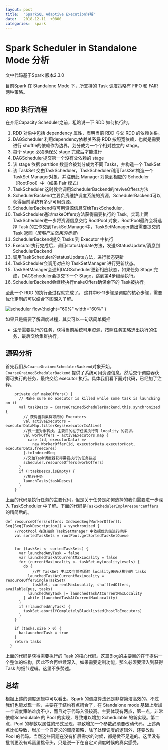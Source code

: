 ```yaml
---
layout: post
title:  "SparkSQL Adaptive Execution详解"
date:   2018-12-11  +0800
categories:  spark
---
```



# Spark Scheduler in Standalone Mode 分析 

文中代码基于Spark 版本2.3.0

目前Spark 在 Standalone Mode 下，所支持的 Task 调度策略有 FIFO 和 FAIR 两种策略。

## RDD 执行流程
在介绍Capacity Scheduler之前，粗略说一下 RDD 如何执行的。

1. RDD 对象中包括 dependency 属性，表明当前 RDD 与父 RDD 的依赖关系。
2. DAGScheduler 利用dependency依赖关系将 RDD 按照宽依赖，也就是需要进行 shuffle的依赖作为边界，划分成为一个个相对独立的 stage。
3. 每个 stage 必须确保父 stage 完成后才能进行
4. DAGScheduler提交第一个没有父依赖的 stage
5. 该 stage 依据 partition 数量会被划分成为不同 Tasks，并构造一个 TaskSet
6. 该 TaskSet 交由TaskScheduler，TaskScheduler利用TaskSet构造一个TaskSet Manager对象，并注册此 Manager 对象到相应的 Scheduler （RootPool）中（如果 Fair 模式）
7. TaskScheduler 这时候会调用SchedulerBackend的reviveOffers方法
8. SchedulerBackend主要负责维护调度系统的资源，SchedulerBackend可以获得当前系统有多少可用资源。
9. SchedulerBackend将可用资源信息交给TaskScheduler，
10. TaskScheduler通过makeOffers方法获得需要执行的 Task。实现上面TaskScheduler进一步将资源信息交给 RootPool 对象，RootPool最终会将选择 Task 的工作交到TaskSetManager中，TaskSetManager选出需要提交的 Task 返回（*策略产生效果的步骤*)
11. SchedulerBackend提交 Tasks 到 Executor 中执行
12. Executor执行完成后，调用statusUpdate方法，发送/StatusUpdate/消息到SchedulerBackend
13. 调用TaskScheduler的statusUpdate方法，进行状态更新
14. TaskScheduler会调用对应的 TaskSetManager 进行更新状态。
15. TaskSetManager会通知DAGScheduler更新相应状态，如果任务 Stage 完成，DAGScheduler会提交下一个 Stage，跳到第4步继续执行。
16. SchedulerBackend会继续执行makeOffers确保余下的 Task被执行。

至此一个 RDD 的执行全过程就完成了。
这其中6-11步骤是调度的核心步骤，需要优化定制的可以结合下图深入了解。

![scheduler flow](https://mitisky.github.io/images/spark/spark_scheduler.png ){:height="60%" width="60%" }



如果只是需要了解调度过程，其实可以一句话简单概括

 * 注册需要执行的任务，获得当前系统可用资源，按照任务策略选出执行的任务，最后交给集群执行。

 
 
## 源码分析

首先我们从`CoarseGrainedSchedulerBackend`对象开始。`CoarseGrainedSchedulerBackend` 提供了系统可用资源信息，然后交个调度器获得可执行的任务，最终交给 executor 执行。具体我们看下面对代码，已经加了注释。

```
    private def makeOffers() {
      // Make sure no executor is killed while some task is launching on it
      val taskDescs = CoarseGrainedSchedulerBackend.this.synchronized {
        // 获得当前集群可用的 Executors
        val activeExecutors = executorDataMap.filterKeys(executorIsAlive)
        //做一些对象转换，主要目的在于任务执行有 locality 的要求。
        val workOffers = activeExecutors.map {
          case (id, executorData) =>
            new WorkerOffer(id, executorData.executorHost, executorData.freeCores)
        }.toIndexedSeq
        //交给Task调度器获得需要执行的任务描述
        scheduler.resourceOffers(workOffers)
      }
      if (!taskDescs.isEmpty) {
        //执行任务
        launchTasks(taskDescs)
      }
    }
```
上面的代码是执行任务的主要代码，但是关于任务是如何选择的我们需要进一步深入 TaskScheduler 中了解。下面的代码是`TaskSchedulerImpl#resourceOffers` 的精简后的。

```
def resourceOffers(offers: IndexedSeq[WorkerOffer]): Seq[Seq[TaskDescription]] = synchronized {
    //rootPool 在注册的 TaskSetManager 中依据优先级进行排序
    val sortedTaskSets = rootPool.getSortedTaskSetQueue

    
    for (taskSet <- sortedTaskSets) {
      var launchedAnyTask = false
      var launchedTaskAtCurrentMaxLocality = false
      for (currentMaxLocality <- taskSet.myLocalityLevels) {
        do {
        	//在 TaskSet 中以及当前资源的 locality来确认执行的 tasks 
          launchedTaskAtCurrentMaxLocality = resourceOfferSingleTaskSet(
            taskSet, currentMaxLocality, shuffledOffers, availableCpus, tasks)
          launchedAnyTask |= launchedTaskAtCurrentMaxLocality
        } while (launchedTaskAtCurrentMaxLocality)
      }
      if (!launchedAnyTask) {
        taskSet.abortIfCompletelyBlacklisted(hostToExecutors)
      }
    }

    if (tasks.size > 0) {
      hasLaunchedTask = true
    }
    return tasks
  }
```
 上面的代码是获得需要执行的 Task 的核心代码。这篇Blog的主要目的在于提供一个整体的结构，因此不会再继续深入。如果需要定制功能，那么必须要深入到获得 Task 的细节逻辑。这里不多赘述。
 
 
## 总结

根据上述的调度逻辑中可以看出，Spark 的调度算法还是非常简洁高效的。不过我们也能发现一些，主要在于结构有点耦合了，在 Standalone mode 基础上增加一个调度策略难度不小，而且对于代码入侵较高。主要体现有两点，第一点，非常依赖Schedulable 的 Pool 的实现，导致难以增加 Schedulable 的新实现。第二点，Pool 的参数以属性的形式呈现，导致增加一个参数必须要改动代码。上述两点比如导致，增加一个自定义的调度策略，除了处理调度的逻辑外，还要改动 Pool 的代码。当然这些问题在没有扩展需求的时候，都是微不足道的。这里没有批判更没有鸡蛋里挑骨头，只是说一下在自定义调度时候的真实感受。

